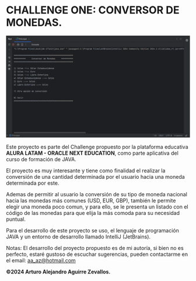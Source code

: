 # CHALLENGE ONE: CONVERSOR DE MONEDAS.

![Imagen de la pantalla inicial del proyecto.](https://github.com/aa-az/Challenge-ONE-Conversor/blob/main/preview.png)

Este proyecto es parte del Challenge propuesto por la plataforma educativa **ALURA LATAM - ORACLE NEXT EDUCATION**, como parte aplicativa del curso de formación de JAVA.

El proyecto es muy interesante y tiene como finalidad el realizar la conversión de una cantidad determinada por el usuario hacia una moneda determinada por este.

Ademas de permitir al usuario la conversión de su tipo de moneda nacional hacia las monedas más comunes (USD, EUR, GBP), también le permite elegir una moneda poco comun, y para ello, se le presenta un listado con el código de las monedas para que elija la más comoda para su necesidad puntual.

Para el desarrollo de este proyecto se uso, el lenguaje de programación JAVA y un entorno de desarrollo llamado IntelliJ (JetBrains).

Notas:
El desarrollo del proyecto propuesto es de mi autoría, si bien no es perfecto, estaré gustoso de escuchar sugerencias, pueden contactarme en el email: <aa_az@hotmail.com>

**©2024 Arturo Alejandro Aguirre Zevallos.**
